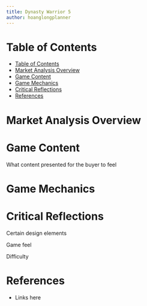 ```yaml
---
title: Dynasty Warrior 5
author: hoanglongplanner
---
```


# Table of Contents
- [Table of Contents](#table-of-contents)
- [Market Analysis Overview](#market-analysis-overview)
- [Game Content](#game-content)
- [Game Mechanics](#game-mechanics)
- [Critical Reflections](#critical-reflections)
- [References](#references)

# Market Analysis Overview

# Game Content

What content presented for the buyer to feel

# Game Mechanics

# Critical Reflections
Certain design elements

Game feel

Difficulty

# References
- Links here